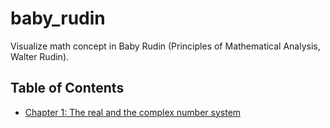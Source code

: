 # baby_rudin

Visualize math concept in Baby Rudin (Principles of Mathematical Analysis, Walter Rudin).

## Table of Contents
- [Chapter 1: The real and the complex number system](/real_and_complex.ipynb)